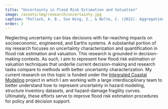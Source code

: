 ```yaml
---
title: "Uncertainty in Flood Risk Estimation and Valuation"
image: /assets/img/research/uncertainty.jpg
caption: "Pollack, A. B., Sue Wing, I., & Nolte, C. (2022). Aggregation bias and its drivers in large-scale flood loss estimation: A Massachusetts case study. Journal of Flood Risk Management, 15(4), e12851."
order: 3
---
```


Neglecting uncertainty can bias decisions with far-reaching impacts on socioeconomic, engineered, and Earths systems. A substantial portion of my research focuses on uncertainty characterization and quantification in flood risk estimation and valuation. This research is grounded in decision-making contexts. As such, I aim to represent how flood risk estimation or valuation techniques that underlie current decision-making and research tasks compare to methods with better uncertainty characterization. My current research on this topic is funded under the [Integrated Coastal Modeling](https://icom.pnnl.gov/) project in which I am working with a large interdisciplinary team to better understand how to represent uncertainty in hazard modeling, structure inventory datasets, and hazard-damage fragility curves. Ultimately, these efforts serve to improve flood risk estimation procedures for policy and decision support. 
